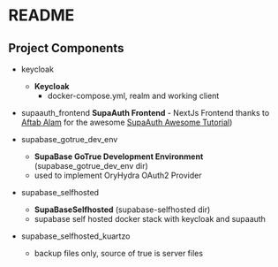 # README

## Project Components

- keycloak
  - **Keycloak**
    - docker-compose.yml, realm and working client

- supaauth_frontend
  **SupaAuth Frontend** - NextJs Frontend
  thanks to [Aftab Alam](https://aalam.in/) for the awesome [SupaAuth Awesome Tutorial](https://aalam.in/blog/supabase-auth-intro-setup-next))

- supabase_gotrue_dev_env
  - **SupaBase GoTrue Development Environment** (supabase_gotrue_dev_env dir)
  - used to implement OryHydra OAuth2 Provider

- supabase_selfhosted
  - **SupaBaseSelfhosted** (supabase-selfhosted dir)
  - supabase self hosted docker stack with keycloak and supaauth

- supabase_selfhosted_kuartzo
  - backup files only, source of true is server files